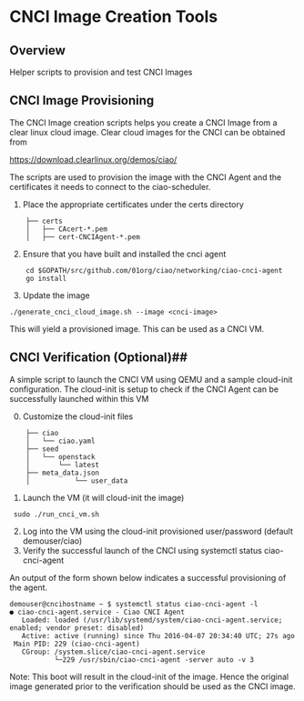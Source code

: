 # CNCI Image Creation Tools #

## Overview ##

Helper scripts to provision and test CNCI Images

## CNCI Image Provisioning ##

The CNCI Image creation scripts helps you create a CNCI Image from
a clear linux cloud image. Clear cloud images for the CNCI can be obtained from

https://download.clearlinux.org/demos/ciao/

The scripts are used to provision the image with the CNCI Agent and
the certificates it needs to connect to the ciao-scheduler.

1. Place the appropriate certificates under the certs directory

```
	├── certs
	│   ├── CAcert-*.pem
	│   ├── cert-CNCIAgent-*.pem
```

2. Ensure that you have built and installed the cnci agent
```
	cd $GOPATH/src/github.com/01org/ciao/networking/ciao-cnci-agent
   	go install
```
3. Update the image
```
./generate_cnci_cloud_image.sh --image <cnci-image>
```

This will yield a provisioned image. This can be used as a CNCI VM.

## CNCI Verification (Optional)##

A simple script to launch the CNCI VM using QEMU and a sample cloud-init
configuration. The cloud-init is setup to check if the CNCI Agent can
be successfully launched within this VM

0. Customize the cloud-init files

```
	├── ciao
	│   └──	ciao.yaml
	├── seed
	│   └── openstack
	│       └── latest
	├── meta_data.json
	│           └── user_data
```

1. Launch the VM (it will cloud-init the image)

```
 sudo ./run_cnci_vm.sh
```
2. Log into the VM using the cloud-init provisioned user/password (default demouser/ciao)
3. Verify the successful launch of the CNCI using
   systemctl status ciao-cnci-agent

An output of the form shown below indicates a successful provisioning of
the agent.

```
demouser@cncihostname ~ $ systemctl status ciao-cnci-agent -l
● ciao-cnci-agent.service - Ciao CNCI Agent
   Loaded: loaded (/usr/lib/systemd/system/ciao-cnci-agent.service; enabled; vendor preset: disabled)
   Active: active (running) since Thu 2016-04-07 20:34:40 UTC; 27s ago
 Main PID: 229 (ciao-cnci-agent)
   CGroup: /system.slice/ciao-cnci-agent.service
           └─229 /usr/sbin/ciao-cnci-agent -server auto -v 3
```

Note: This boot will result in the cloud-init of the image. Hence the original
image generated prior to the verification should be used as the CNCI image.
